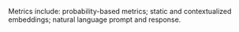 Metrics include: probability-based metrics; static and contextualized embeddings; natural language prompt and response.
